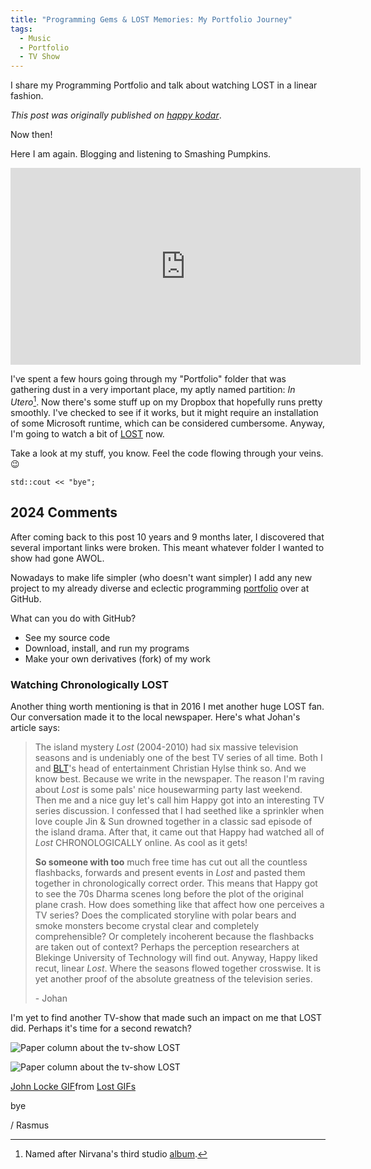 ```yaml
---
title: "Programming Gems & LOST Memories: My Portfolio Journey"
tags:
  - Music
  - Portfolio
  - TV Show
---
```


I share my Programming Portfolio and talk about watching LOST in a linear fashion.

<!--more-->

*This post was originally published on [happy kodar](https://happykodar.blogspot.com/2013/05/en-tillbakablick.html)*.

Now then!

Here I am again. Blogging and listening to Smashing Pumpkins.

<iframe width="560" height="315" src="https://www.youtube.com/embed/8-r-V0uK4u0?si=1jv3YClyG5N-Hcjr" title="YouTube video player" frameborder="0" allow="accelerometer; autoplay; clipboard-write; encrypted-media; gyroscope; picture-in-picture; web-share" allowfullscreen></iframe>

I've spent a few hours going through my "Portfolio" folder that was gathering dust in a very important place, my aptly named partition: *In Utero*[^1].
Now there's some stuff up on my Dropbox that hopefully runs pretty smoothly. I've checked to see if it works, but it might require an installation of some Microsoft runtime, which can be considered cumbersome.
Anyway, I'm going to watch a bit of [LOST](http://www.chronologicallylost.com/) now.

Take a look at my stuff, you know. Feel the code flowing through your veins. 😉

`std::cout << "bye";`

[^1]: Named after Nirvana's third studio [album](https://open.spotify.com/album/68uIz7DtgDoPUFTKxdzL9t?si=ACK63YhASciWUkxwoY2tKA).

## 2024 Comments

After coming back to this post 10 years and 9 months later, I discovered that several important links were broken. This meant whatever folder I wanted to show had gone AWOL.

Nowadays to make life simpler (who doesn't want simpler) I add any new project to my already diverse and eclectic programming [portfolio](https://github.com/HappyStinson) over at GitHub.

What can you do with GitHub?

- See my source code
- Download, install, and run my programs
- Make your own derivatives (fork) of my work

### Watching Chronologically LOST

Another thing worth mentioning is that in 2016 I met another huge LOST fan. Our conversation made it to the local newspaper. Here's what Johan's article says:

> The island mystery *Lost* (2004-2010) had six massive television seasons and is undeniably one of the best TV series of all time. Both I and [BLT](https://www.blt.se/)'s head of entertainment Christian Hylse think so. And we know best. Because we write in the newspaper. The reason I'm raving about *Lost* is some pals' nice housewarming party last weekend. Then me and a nice guy let's call him Happy got into an interesting TV series discussion. I confessed that I had seethed like a sprinkler when love couple Jin & Sun drowned together in a classic sad episode of the island drama. After that, it came out that Happy had watched all of *Lost* CHRONOLOGICALLY online. As cool as it gets!
>
> **So someone with too** much free time has cut out all the countless flashbacks, forwards and present events in *Lost* and pasted them together in chronologically correct order. This means that Happy got to see the 70s Dharma scenes long before the plot of the original plane crash. How does something like that affect how one perceives a TV series? Does the complicated
storyline with polar bears and smoke monsters become crystal clear and completely comprehensible? Or completely incoherent because the flashbacks are taken out of context? Perhaps the perception researchers at Blekinge University of Technology will find out. Anyway, Happy liked recut, linear *Lost*. Where the seasons flowed together crosswise. It is yet another proof of the absolute greatness of the television series.
>
> \- Johan

I'm yet to find another TV-show that made such an impact on me that LOST did. Perhaps it's time for a second rewatch?

![Paper column about the tv-show LOST](/img/personal/lost-regular.webp)

![Paper column about the tv-show LOST](/img/personal/lost1-regular.webp)

<div class="tenor-gif-embed" data-postid="5449052" data-share-method="host" data-aspect-ratio="1.77778" data-width="100%"><a href="https://tenor.com/view/lost-orange-smile-lol-funny-gif-5449052">John Locke GIF</a>from <a href="https://tenor.com/search/lost-gifs">Lost GIFs</a></div> <script type="text/javascript" async src="https://tenor.com/embed.js"></script>

bye

/ Rasmus
